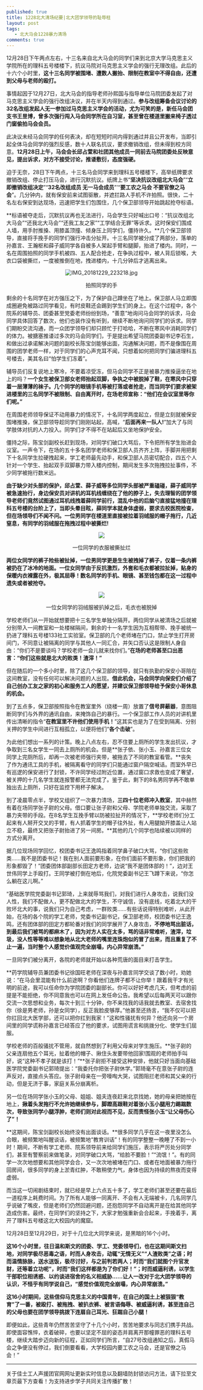```yaml
---
published: true
title: 1228北大清场纪要|北大团学领导的耻辱柱
layout: post
tags:
   - 北大马会1228暴力清场
comments: true
---
```


12月28日下午两点左右，十三名来自北大马会的同学们来到北京大学马克思主义学院所在的理科五号楼楼下，抗议马院对马克思主义学会的强行无理改组。此后的十六个小时里，**这十三名同学被围堵、遭数人搬抬、限制在教室中不得自由，还遭到父母与老师的殴打。**

事情起因于12月27日，北大马会的指导老师孙熙国与指导单位马院团委发起了对马克思主义学会的强行改组决议，并在半天内得到通过。**参与改组筹备会议讨论的32名改组发起人无一参加过马克思主义学会的活动，尤为可笑的是，新任马会团支书王昱博，曾多次强行闯入马会同学所在自习室，甚至曾在楼道里搬来椅子透过门窗偷拍马会会员。**

此决议未经马会同学的任何表决，却在短短时间内得到通过并且公开发布，当即引起全体马会同学的强烈反感，数十人联名抗议，要求撤销改组，但未得到校方同意。**12月28日上午，马会会长邱占萱和社团其他成员一同前去马院团委处反映意见，提出诉求，对方不接受讨论，推诿敷衍，态度强硬。**

迫于无奈，28日下午两点，十三名马会同学来到理科五号楼楼下，高举纸牌要求撤销改组、停止打压马会，进行沉默抗议。纸牌上书“**坚决抗议改组北大马会**”“**立即撤销改组决定**”“**32名改组成员 无一马会成员**”’“**要工农之马会 不要官僚之马会**”。几分钟内，就有保安前来试图驱散，并遮拦路人手机不许拍照。很快，二十名左右保安到达现场，迅速把学生们包围住，几个保卫部领导开始跳起抢夺标语。

**标语被夺走后，沉默抗议再也无法进行，马会学生只好喊出口号：“抗议改组北大马会”“还我北大马会”“还我工友之家”“工学结合无罪”等诉求。这时保安们围成人墙，用手肘推搡、用膝盖顶撞、倾身压上同学们，僵持许久。**几个保卫部领导，直接将手挽手的同学们强行冲击分扯开。十三名同学被分成了两部分，落单的孙嘉言、王瀚枢和薛子威同学各自被多人架起手臂和腿脚，抬进了楼内。同时，一名在周围拍照的同学手机被四、五人配合抢走，在争执过程中，被人背后锁喉，大衣口袋被撕烂，一度被推倒在地，拽进楼内，十几分钟后才逃离出来。

<p align="center"><img src="https://i.loli.net/2018/12/30/5c288312d70be.jpg" alt="IMG_20181229_223218.jpg" title="IMG_20181229_223218.jpg" /></p>
<p align="center">拍照同学的手</p>


剩余的十名同学在对方强压之下，为了保护自己蹲坐在了地上。保卫部人马立即围成圈避免被路过同学看见，有时皮鞋还会踢到学生们的身上。在这个过程中，各个院系的辅导员、团委甚至党委老师纷纷到场，“善意”地询问马会同学的诉求，马会同学具体回答了数次，他们也装作没有听到，继续不断地询问同学们的诉求。同学们期盼交流沟通，而一众团学领导们却只顾忙于打哈哈，不断在寒风中消耗同学们的体力。被搪塞推诿过多次的马会同学们，于是提出希望马院团委副书记李石生，和做出过承诺解决问题的副校长陈宝剑能够出面，沟通解决问题，而不是像围在周围的团学老师一样，对于同学们的心声充耳不闻，只想着如何把同学们骗进理科五号楼去，美其名曰“怕学生们冻着”。

辅导员们反复说地上寒冷，不要着凉受冻，但马会同学不正是被暴力推搡逼坐在地上的吗？**一个女生被保卫部女老师抬起双脚，争执之中被脱掉了鞋，在寒风中只穿着一层薄薄的袜子。几个同学的眼镜手机等被打落或者抢走，而当同学们要求被架进楼里的三名同学不被限制、自由离开时，在场老师宣称：“他们在会议室里等你们呢。”**

在周围老师领导保证不动用暴力的情况下，十名同学两度起立，但是立刻就被保安围堵推搡，保卫部领导趁同学们刚刚站起，高喊，“**后面再来一队人!**”加大了与同学肢体对抗的人力投入。同学们才不得不在站起后又坐地保护安全。

僵持之际，陈宝剑副校长赶到现场，对同学们破口大骂后，下令把所有学生抬进会议室。一声令下，在场的五十多名团学老师和保卫部人员齐齐上阵，手脚并用把剩下十名同学生拉硬拽起来，学工老师最先动手，和保卫部人员密切配合，四五个人针对一个学生、抬起双手双脚暴力带入楼内控制，期间发生多次拖拽拉扯事件，不少同学被拖行数米远。

**由于缺少对头部的保护，邱占萱、薛子威等多位同学头部被严重磕碰，薛子威同学被急速抬行，身边保安员对讲机的耳机线缠绕在了他的脖子上，失去理智的团学领导老师们竟然试图通过耳机线拽着薛同学前行，混乱中他的后脑勺直接猛地撞在理科五号楼的台阶上了，当即头晕目眩，薛同学本就身体虚弱，要求去校医院检查，但在场领导们不闻不问。一位男同学在楼道里直接被拉着羽绒服的帽子拖行，几近窒息，有同学的羽绒服在拖拽过程中被撕烂!**

<p align="center"><img src="https://i.loli.net/2018/12/30/5c2883151b454.jpg"/></p>
<p align="center">一位同学的衣服被撕扯烂</p>

**两位女同学的裤子险些被扯掉，一位男同学更是生生被拽掉了裤子，仅着一条内裤被扔在了冰冷的地面。一位女同学由于反抗激烈，外套和毛衣都被拉扯掉，贴身的保暖内衣裸露在外，极其屈辱！数名同学的手机、眼镜、甚至钱包都在这一过程中遗失或者被抢夺。**

<p align="center"><img src="https://i.loli.net/2018/12/30/5c28831373d6b.jpg"/></p>
<p align="center">一位女同学的羽绒服被扒掉之后，毛衣也被脱掉</p>

学校老师们从一开始就想要把十三名学生单独分隔开。两位同学从被清场之后就被分别带入一间教室和一处楼梯隔间，剩余的十一名学生因为互相帮带、挽手被统一扔进了理科五号楼133社工实验室。保卫部的几个老师堵在门口，禁止学生打开房间门，不同意让被隔离的同学与其他人一同汇合，并矢口否认这是限制人身自由：“你们不是要谈吗？学校老师一会儿就来找你们。”**在场的老师甚至口出恶言：“你们这些就是北大的败类！渣滓！”**

但在随后的一个多小时里，除了这几个保卫部的领导，就只有执勤的保安小哥陪在这间教室，没有任何可以解决问题的人出现。**借此机会，马会同学向保安们介绍了自己创办工友之家的初心和服务工人的愿望，并建议保卫部领导给予保安小哥休息的机会。**

到了五点多，保卫部按照指令在教室里外（绕楼一周）放置了**信号屏蔽器**，意图阻断同学们与外界的通讯自由，来掩饰自己的暴行。一个保卫部工作人员的对讲机里传出清晰的指令“**在教室里不许他们使用手机！**”这其实也是为了在受到隔离、分别关押的学生中间进行互相孤立，以便将他们“**各个击破**”。

为此他们想出一系列的计策。晚上八点左右，忍不住要上厕所的学生发出抗议，才争取到三名女学生一同去上厕所的机会。但是**张子依、张小玉、孙嘉言三位女同学上完厕所后，却再一次被老师强行夹带，被拖去了不同的教室看管。**丧失了作为通讯工具的手机，被隔离看守的同学们只能通过窗户隔空喊话。而室外早已有巡逻的保安进行了封锁，不许同学经过附近位置，通过窗口求救也变成了奢望，被关押的十几名学生就连报警都无法完成了。鉴于此，剩下的8名男同学再不敢单独出去上厕所，只好在监控下用杯子解决。

到了凌晨零点半，学校又组织了一次暴力清场，**三四十位老师冲入教室**，其中赫然有着在场同学张子尉的父母。借口要让张子尉和父母、学院老师单独交流，采取了暴力夹带的手段。在8名学生互挽手臂以防被拉扯开的情况下，**学校老师们分工起来有人掰开交叉的手臂，有人抓着学生的帽子往外扯，有人用腿拗开膝盖让人站立不稳，最终又把张子尉抬进了另一间房。**其他的几个同学也陆续被以同样的方式分离开。

据几位现场同学回忆，校团委书记王逸鸣指着同学鼻子破口大骂，“你们这些败类……我不是团委书记！我在别人面前要形象，在你们面前不要形象，你们把我的形象都毁了！”团委团体部副部长田定方老师，边说“我不是团体部的！”，边对王世伟同学上手殴打。王同学被打倒在地后，化院党委副书记王飞蹲下来说，“你怎么躺在这儿啊。”

“基础医学院党委副书记郭琦，上来就辱骂我们，对我们进行人身攻击，说我们没人性，我们不配做人，更不配做北大的学生，不守诚信，没有底线，吃着北大的干败坏北大的事，说我们只为自己考虑，一群败类……有些话说得特别难听，从此开始，在场的各个院的学工老师，党委书记副书记，保卫部老师，校团委书记王逸鸣，还有团体部的田定方都轮番对我们的同学展开了人身攻击，**不停地骂出脏话，到最后我们被骂的都麻木了，因为对方人实在太多，骂的话非常难听，渣滓，垃圾，没人性等等难以想象地从北大老师的嘴里连珠炮似的冒了出来，而且重复了不止一遍，当时整个人感觉价值观完全崩塌，内心异常崩溃。”**

一旦同学们被分离开，各院的老师就开始以各种荒唐的面目来打击学生。

**药学院辅导员兼团委书记徐国旺老师在深夜与孙嘉言同学交谈了数小时，劝她说：“在马会里混能有什么前途啊？你看他们连牌子都不让你举！跟着我干才有光明的前途，我可以任命你为学院团委的副部长。你可以好好考虑几天，但考虑的前提是不能拒绝，你不同意我也可以在网上发任命公告。我希望以后每两天可以跟你交流一次思想和业务，每次十到三十分钟，你不来找我的话我就去教室、去宿舍找你（徐是男老师，孙是女同学），反正我脸皮够厚。”他甚至还扬言，“我不仅可以把你扛回北大医学部，还可以把你扛到我家！”这和性骚扰有何异？他还向另一个房间里的同学谎称孙嘉言已经答应了他的要求，试图用谎言和挑拨分化、使学生们屈服。

学校老师的百般骚扰不管用，就自然想到了利用父母来对学生施压。**张子尉的父亲连扇他五个耳光，扯着他的帽子、揪住头发要带他回家!围观的老师拍手叫好，说“这种不孝子就是该打！”**张子尉拒不接受这种安排，他就只好当面向基础医学院党委副书记郭琦提出：“我委托你把张子尉休学。”郭琦毫不在意张子尉的连声反对，直接点头答应。张子尉母亲在一旁嚎啕大哭，试图阻拦老师和其父亲的行动，但是无济于事，家庭关系分崩离析。

另一位在场同学张小玉的父母、姐姐、姐夫连夜赶来北京找她，她的母亲把她按在地上，**揪着头发拖行不允许她继续参与，脚蹬高跟鞋对着张小玉小腿用力踢踹数次，导致张同学小腿浮肿，老师们则对此视而不见，反而责怪张小玉“让父母伤心了”！**

**这期间，陈宝剑副校长始终没有出面谈话。**很多同学几乎在这一夜里没怎么合眼，被频繁地叫醒谈话，被频繁地“教育训话”！有的同学整整一晚睡了不到一小时！期间，不断有学工老师、院系领导前来给同学们施压，表示将严厉处分同学们，甚至有警察前来做笔录，对同学破口大骂，“给脸不要脸！”“流氓！”。有的同学一次次地想要和其他同学会合，又一次次地被堵在门口、或者在地面被暴力拖行回房间，很多同学的身上淤青红肿，不敢稍使力气，身体也因为持续的熬夜而变得虚弱。

而当这一切闹剧结束时，就已经是早上六点五十多了，学工老师们甚至还要在最后一道程序上耗费时间。为了所有人能够一同离开、不会有人无端被卡，几名同学几乎说破了嘴皮，但是老师们仍然回避问题，还抱怨同学不自动离开是在给其他同学造成伤害。最终，在同学们的坚持之下，大家才勉强重新会合起来，手挽着手，离开了理科五号楼这北大校园内的魔窟。

12月28日至12月29日，对于十几位北大同学来说，是黑暗的16个小时。

**这16个小时里，往日温和斯文的团委、学工、党委领导们，也在这期间斯文扫地，对同学极尽恶毒之语，时而人身攻击，动辄“无情无义”“人渣败类”之语；时而温情脉脉，送水送饭，极尽讨好，与之前判若两人；时而“我们就图个升官发财，还等着立功呢”，时而“我们这样都是为了你们好！”；时而威逼利诱，以学生干部职位相诱惑、以约谈进宿舍的名义相威胁……让人一改对于北大团学领导的认识，不怪乎有同学说自己，“感觉价值观完全崩塌，内心异常崩溃。”**

**这16小时期间，这些信仰马克思主义的中国青年，在自己的国土上被狠狠“教育”了一番，被殴打、被拖拽、被扒衣裤、被言语侮辱、被威逼利诱，甚至连自己的父母也要在团学领导挑拨下连扇自己耳光、狂踹自己小腿！**

即便如此，这些青年仍然苦苦坚守了十几个小时，苦苦地要求与同志们携手共战。即使面容憔悴，衣着破碎，也要以坚定不屈的姿态并肩离开那幢罪恶的理科五号楼，继续大踏步迈向新的征程，正如同学们所言，“自27号改组通知之后，真假马会之争便没有停过，我们倒要看看，大学校园内要工农之马会，还是官僚之马会！”

---
关于佳士工人声援团官网网址更新实时信息以及翻墙防封锁访问方法，请下拉至文章页最下方查看！为支持进步学子共同关注传播扩散！
